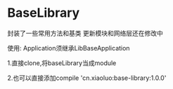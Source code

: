 # BaseLibrary

封装了一些常用方法和基类
更新模块和网络层还在修改中

使用: Application须继承LibBaseApplication

1.直接clone,将baseLibrary当成module

2.也可以直接添加compile 'cn.xiaoluo:base-library:1.0.0'